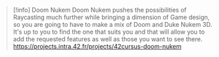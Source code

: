> [!info] Doom Nukem
> Doom Nukem pushes the possibilities of Raycasting much further while bringing a dimension of Game design, so you are going to have to make a mix of Doom and Duke Nukem 3D. It's up to you to find the one that suits you and that will allow you to add the requested features as well as those you want to see there.
> https://projects.intra.42.fr/projects/42cursus-doom-nukem
